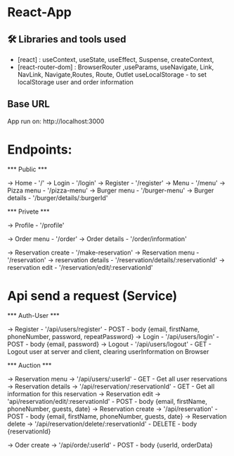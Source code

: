 # React-App

## 🛠 Libraries and tools used

 - [react] : useContext, useState, useEffect, Suspense, createContext,
 - [react-router-dom] : BrowserRouter ,useParams, useNavigate, Link, NavLink, Navigate,Routes, Route, Outlet
   useLocalStorage - to set localStorage user and order information


## Base URL

 App run on: http://localhost:3000 

# Endpoints: 

  *** Public ***

  -> Home - '/'
  -> Login - '/login'
  -> Register - '/register'
  -> Menu - '/menu'
  -> Pizza menu - '/pizza-menu'
  -> Burger menu - '/burger-menu'
  -> Burger details - '/burger/details/:burgerId'

  *** Privete ***

  -> Profile - '/profile'

  -> Order menu - '/order'
  -> Order details - '/order/information'

  -> Reservation create - '/make-reservation'
  -> Reservation menu - '/reservation'
  -> reservation details - '/reservation/details/:reservationId'
  -> reservation edit - '/reservation/edit/:reservationId'


 # Api send a request (Service)

  *** Auth-User *** 

  -> Register - '/api/users/register' - POST - body {email, firstName, phoneNumber, password, repeatPassword} 
  -> Login - '/api/users/login' - POST - body {email, password} 
  -> Logout - '/api/users/logout' - GET - Logout user at server and client, clearing userInformation on Browser 

  *** Auction ***

  -> Reservation menu    ->  '/api/users/:userId' - GET - Get all user reservations
  -> Reservation details ->  '/api/reservation/:reservationId'  - GET - Get all information for this reservation 
  -> Reservation edit    ->  'api/reservation/edit/:reservationId' - POST - body {email, firstName, phoneNumber, guests, date}
  -> Reservation create  ->  '/api/reservation' - POST - body {email, firstName, phoneNumber, guests, date}
  -> Reservation delete  ->  '/api/reservation/delete/:reservationId' - DELETE - body {reservationId}

  -> Oder create -> '/api/orde/:userId' - POST - body {userId, orderData}
